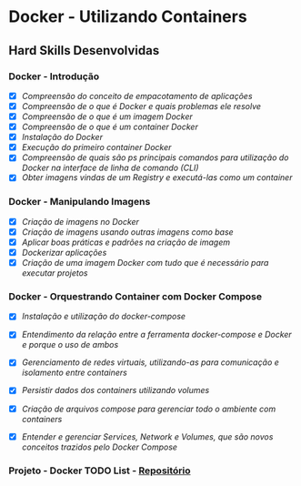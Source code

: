 # Docker - Utilizando Containers

## Hard Skills Desenvolvidas

### Docker - Introdução

- [X] _Compreensão do conceito de empacotamento de aplicações_
- [X] _Compreensão de o que é Docker e quais problemas ele resolve_
- [X] _Compreensão de o que é um imagem Docker_
- [X] _Compreensão de o que é um container Docker_
- [X] _Instalação do Docker_
- [X] _Execução do primeiro container Docker_
- [X] _Compreensão de quais são ps principais comandos para utilização do Docker na interface de linha de comando (CLI)_
- [X] _Obter imagens vindas de um Registry e executá-las como um container_

### Docker - Manipulando Imagens

- [X] _Criação de imagens no Docker_
- [X] _Criação de imagens usando outras imagens como base_
- [X] _Aplicar boas práticas e padrões na criação de imagem_
- [X] _Dockerizar aplicações_
- [X] _Criação de uma imagem Docker com tudo que é necessário para executar projetos_

### Docker - Orquestrando Container com Docker Compose

- [X] _Instalação e utilização do docker-compose_
- [X] _Entendimento da relação entre a ferramenta docker-compose e Docker e porque o uso de ambos_
- [X] _Gerenciamento de redes virtuais, utilizando-as para comunicação e isolamento entre containers_
- [X] _Persistir dados dos containers utilizando volumes_
- [X] _Criação de arquivos compose para gerenciar todo o ambiente com containers_
- [X] _Entender e gerenciar Services, Network e Volumes, que são novos conceitos trazidos pelo Docker Compose_


### Projeto - Docker TODO List - [Repositório](https://github.com/vitorbss12/Trybe-Exercicios-e-Projetos/tree/master/03-Desenvolvimento-Back-End/01-Docker-Utilizando-Containers/04-Projeto-Docker-TODO-List)